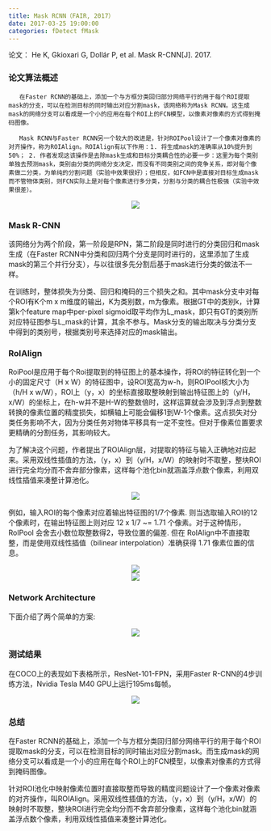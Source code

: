 ```yaml
---
title: Mask RCNN（FAIR, 2017）
date: 2017-03-25 19:00:00
categories: fDetect fMask
---
```


<script type="text/javascript" src="http://cdn.mathjax.org/mathjax/latest/MathJax.js?config=default"></script>

论文： He K, Gkioxari G, Dollár P, et al. Mask R-CNN[J]. 2017.

### 论文算法概述

       在Faster RCNN的基础上，添加一个与方框分类回归部分网络平行的用于每个ROI提取mask的分支，可以在检测目标的同时输出对应分割mask，该网络称为Mask RCNN。这生成mask的网络分支可以看成是一个小的应用在每个ROI上的FCN模型，以像素对像素的方式得到掩码图像。

	   Mask RCNN与Faster RCNN另一个较大的改进是，针对ROIPool设计了一个像素对像素的对齐操作，称为ROIAlign。ROIAlign有以下作用：1. 将生成mask的准确率从10%提升到50%； 2. 作者发现这该操作是去除mask生成和目标分类耦合性的必要一步：这里为每个类别单独去预测mask，类别由分类的网络分支决定，而没有不同类别之间的竞争关系，即对每个像素做二分类，为单纯的分割问题（实验中效果很好）；但相反，如FCN中是直接对目标生成mask而不管物体类别，则FCN实际上是对每个像素进行多分类，分割与分类的耦合性极强（实验中效果很差）。

<center><img src="{{ site.baseurl }}/images/pdMask/maskrcnn1.png"></center>

### Mask R-CNN

   该网络分为两个阶段，第一阶段是RPN，第二阶段是同时进行的分类回归和mask生成（在Faster RCNN中分类和回归两个分支是同时进行的，这里添加了生成mask的第三个并行分支），与以往很多先分割后基于mask进行分类的做法不一样。

   在训练时，整体损失为分类、回归和掩码的三个损失之和。其中mask分支中对每个ROI有K个m x m维度的输出，K为类别数，m为像素。根据GT中的类别k，计算第k个feature map中per-pixel sigmoid取平均作为L_mask，即只有GT的类别所对应特征图参与L_mask的计算，其余不参与。Mask分支的输出取决与分类分支中得到的类别号，根据类别号来选择对应的mask输出。

### RoIAlign

   RoiPool是应用于每个Roi提取到的特征图上的基本操作，将ROI的特征转化到一个小的固定尺寸（H x W）的特征图中，设ROI宽高为w-h，则ROIPool核大小为（h/H x w/W），ROI上（y，x）的坐标直接取整映射到输出特征图上的（y/H，x/W）的坐标上，在h-w并不是H-W的整数倍时，这样运算就会涉及到浮点到整数转换的像素位置的精度损失，如横轴上可能会偏移1到W-1个像素。这点损失对分类任务影响不大，因为分类任务对物体平移具有一定不变性。但对于像素位置要求更精确的分割任务，其影响较大。

   为了解决这个问题，作者提出了ROIAlign层，对提取的特征与输入正确地对应起来。采用双线性插值的方法，（y，x）到（y/H，x/W）的映射时不取整，整块ROI进行完全均分而不舍弃部分像素，这样每个池化bin就涵盖浮点数个像素，利用双线性插值来凑整计算池化。

<center><img src="{{ site.baseurl }}/images/pdMask/maskrcnn2.png"></center>

   例如，输入ROI的每个像素对应着输出特征图的1/7个像素. 则当选取输入ROI的12个像素时，在输出特征图上则对应 12 x 1/7 ~= 1.71 个像素。对于这种情形，RoIPool 会舍去小数位取整数得2，导致位置的偏差. 但在 RoIAlign中不直接取整，而是使用双线性插值（bilinear interpolation）准确获得 1.71 像素位置的信息。

<center><img src="{{ site.baseurl }}/images/pdMask/maskrcnn3.png"></center>

<center><img src="{{ site.baseurl }}/images/pdMask/maskrcnn4.png"></center>

### Network Architecture

   下面介绍了两个简单的方案:

<center><img src="{{ site.baseurl }}/images/pdMask/maskrcnn5.png"></center>

### 测试结果

   在COCO上的表现如下表格所示，ResNet-101-FPN，采用Faster R-CNN的4步训练方法，Nvidia Tesla M40 GPU上运行195ms每帧。
   
<center><img src="{{ site.baseurl }}/images/pdMask/maskrcnn6.png"></center>

### 总结

   在Faster RCNN的基础上，添加一个与方框分类回归部分网络平行的用于每个ROI提取mask的分支，可以在检测目标的同时输出对应分割mask。而生成mask的网络分支可以看成是一个小的应用在每个ROI上的FCN模型，以像素对像素的方式得到掩码图像。
  
   针对ROI池化中映射像素位置时直接取整而导致的精度问题设计了一个像素对像素的对齐操作，叫ROIAlign。采用双线性插值的方法，（y，x）到（y/H，x/W）的映射时不取整，整块ROI进行完全均分而不舍弃部分像素，这样每个池化bin就涵盖浮点数个像素，利用双线性插值来凑整计算池化。